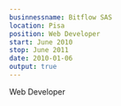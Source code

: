 ```yaml
---
businnessname: Bitflow SAS
location: Pisa
position: Web Developer
start: June 2010
stop: June 2011
date: 2010-01-06
output: true
---
```


Web Developer